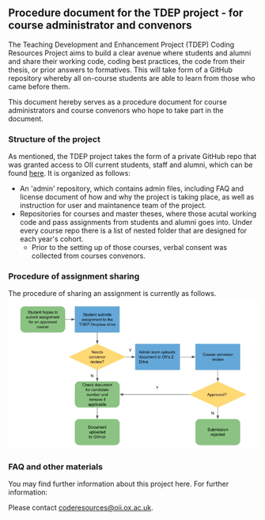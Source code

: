 ## Procedure document for the TDEP project - for course administrator and convenors

The Teaching Development and Enhancement Project (TDEP) Coding Resources Project aims to build a clear avenue where students and alumni and share their working code, coding best practices, the code from their thesis, or prior answers to formatives. This will take form of a GitHub repository whereby all on-course students are able to learn from those who came before them. 

This document hereby serves as a procedure document for course administrators and course convenors who hope to take part in the document. 

### Structure of the project

As mentioned, the TDEP project takes the form of a private GitHub repo that was granted access to OII current students, staff and alumni, which can be found [here](https://github.com/oii-TDEP). It is organized as follows:

- An 'admin' repository, which contains admin files, including FAQ and license document of how and why the project is taking place, as well as instruction for user and maintanence team of the project.
- Repositories for courses and master theses, where those acutal working code and pass assignments from students and alumni goes into. Under every course repo there is a list of nested folder that are designed for each year's cohort. 
  - Prior to the setting up of those courses, verbal consent was collected from courses convenors. 

### Procedure of assignment sharing

The procedure of sharing an assignment is currently as follows.
![Flowchart of the procedure of assignment sharing](TDEP_flowchart_1.jpg)


### FAQ and other materials

You may find further information about this project here. For further information:

Please contact coderesources@oii.ox.ac.uk.


